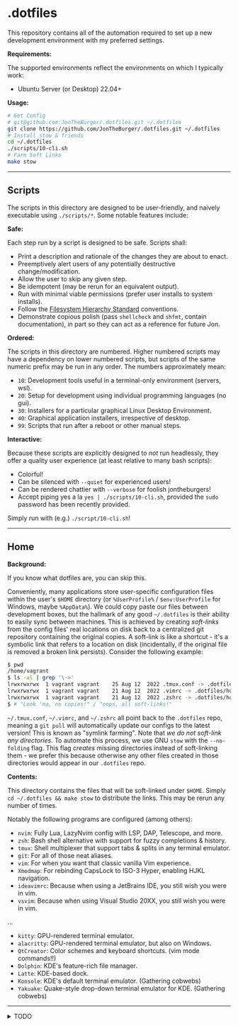 .dotfiles
=========

This repository contains all of the automation required to set up a new
development environment with my preferred settings.

**Requirements:**

The supported environments reflect the environments on which I typically work:

- Ubuntu Server (or Desktop) 22.04+

**Usage:**

```bash
# Get Config
# git@github.com:JonTheBurger/.dotfiles.git ~/.dotfiles
git clone https://github.com/JonTheBurger/.dotfiles.git ~/.dotfiles
# Install stow & friends
cd ~/.dotfiles
./scripts/10-cli.sh
# Farm Soft Links
make stow
```

--------------------------------------------------------------------------------

Scripts
-------

The scripts in this directory are designed to be user-friendly, and naively
executable using `./scripts/*`. Some notable features include:

**Safe:**

Each step run by a script is designed to be safe. Scripts shall:

- Print a description and rationale of the changes they are about to enact.
- Preemptively alert users of any potentially destructive change/modification.
- Allow the user to skip any given step.
- Be idempotent (may be rerun for an equivalent output).
- Run with minimal viable permissions (prefer user installs to system installs).
- Follow the [Filesystem Hierarchy Standard] conventions.
- Demonstrate copious polish (pass `shellcheck` and `shfmt`, contain
  documentation), in part so they can act as a reference for future Jon.

**Ordered:**

The scripts in this directory are numbered. Higher numbered scripts may have a
dependency on lower numbered scripts, but scripts of the same numeric prefix
may be run in any order. The numbers approximately mean:

- `10`: Development tools useful in a terminal-only environment (servers, wsl).
- `20`: Setup for development using individual programming languages (no gui).
- `30`: Installers for a particular graphical Linux Desktop Environment.
- `40`: Graphical application installers, irrespective of desktop.
- `99`: Scripts that run after a reboot or other manual steps.

**Interactive:**

Because these scripts are explicitly designed to _not_ run headlessly, they
offer a quality user experience (at least relative to many bash scripts):

- Colorful!
- Can be silenced with `--quiet` for experienced users!
- Can be rendered chattier with `--verbose` for foolish jontheburgers!
- Accept piping yes a la `yes | ./scripts/10-cli.sh`, provided the `sudo`
  password has been recently provided.

Simply run with (e.g.) `./script/10-cli.sh`!

--------------------------------------------------------------------------------

Home
----

**Background:**

If you know what dotfiles are, you can skip this.

Conveniently, many applications store user-specific configuration files within
the user's `$HOME` directory (or `%UserProfile%` / `$env:UserProfile` for
Windows, maybe `%AppData%`). We could copy paste our files between development
boxes, but the hallmark of any good `~/.dotfiles` is their ability to easily
sync between machines. This is achieved by creating _soft-links_ from the
config files' real locations on disk back to a centralized git repository
containing the original copies. A soft-link is like a shortcut - it's a
symbolic link that refers to a location on disk (incidentally, if the original
file is removed a broken link persists). Consider the following example:

```bash
$ pwd
/home/vagrant
$ ls -al | grep '\->'
lrwxrwxrwx  1 vagrant vagrant    25 Aug 12  2022 .tmux.conf -> .dotfiles/home/.tmux.conf
lrwxrwxrwx  1 vagrant vagrant    21 Aug 12  2022 .vimrc -> .dotfiles/home/.vimrc
lrwxrwxrwx  1 vagrant vagrant    21 Aug 12  2022 .zshrc -> .dotfiles/home/.zshrc
$ # "Look 'ma, no copies!" / "oops, all soft-links!"
```

`~/.tmux.conf`, `~/.vimrc`, and `~/.zshrc` all point back to the `.dotfiles`
repo, meaning a `git pull` will automatically update our configs to the latest
version! This is known as "symlink farming". Note that _we do not soft-link any
directories_. To automate this process, we use GNU `stow` with the
`--no-folding` flag. This flag _creates_ missing directories instead of
soft-linking them - we prefer this because otherwise any other files created in
those directories would appear in our `.dotfiles` repo.

**Contents:**

This directory contains the files that will be soft-linked under `$HOME`. Simply
`cd ~/.dotfiles && make stow` to distribute the links. This may be rerun any
number of times.

Notably the following programs are configured (among others):

- `nvim`: Fully Lua, LazyNvim config with LSP, DAP, Telescope, and more.
- `zsh`: Bash shell alternative with support for fuzzy completions & history.
- `tmux`: Shell multiplexer that support tabs & splits in any terminal emulator.
- `git`: For all of those neat aliases.
- `vim`: For when you want that classic vanilla Vim experience.
- `Xmodmap`: For rebinding CapsLock to ISO-3 Hyper, enabling HJKL navigation.
- `ideavimrc`: Because when using a JetBrains IDE, you still wish you were in vim.
- `vsvim`: Because when using Visual Studio 20XX, you still wish you were in vim.

...

- `kitty`: GPU-rendered terminal emulator.
- `alacritty`: GPU-rendered terminal emulator, but also on Windows.
- `QtCreator`: Color schemes and keyboard shortcuts. (vim mode commands!!)
- `Dolphin`: KDE's feature-rich file manager.
- `Latte`: KDE-based dock.
- `Konsole`: KDE's default terminal emulator. (Gathering cobwebs)
- `Yakuake`: Quake-style drop-down terminal emulator for KDE. (Gathering cobwebs)

--------------------------------------------------------------------------------

[Filesystem Hierarchy Standard]: https://refspecs.linuxfoundation.org/FHS_3.0/fhs/index.html

<details>
<summary markdown="span">TODO</summary>

- lspconfig and blink should be enough

- qq keyboard layout
- zshrc dependency installer
- updatedb exclude /mnt & /media
- neocmake
- if grep -q xmodmap "~/.profile"; then echo "xmodmap ~/.Xmodmap" >> "~/.profile" fi
- vim commentary bash #
- sudo snap install node --channel=22/stable --classic
- npm config set prefix '~/.local'
- npm install --global yarn
- konsave
- vlink
- curl https://sh.rustup.rs -sSf | sh -s -- -y
    - rustup component add rust-analyzer
- https://unix.stackexchange.com/questions/747748/map-c-s-a-hjkl-to-arrow-keys-with-xkb-map
- marksman, other LSP (autoinstall?) (vimwiki remove)

</details>
